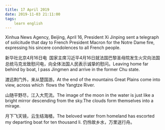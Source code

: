 ```yaml
---
title: 17 April 2019
date: 2019-11-03 21:11:00
tags:
    learn english
---
```

Xinhua News Agency, Beijing, April 16, President Xi Jinping sent
a telegraph of solicitude that day to French President Macron for the Notre Dame
fire, expressing his sincere condolences to all French people.  

新华社北京4月16日电  国家主席习近平4月16日就法国巴黎圣母院发生火灾向法国总统马克龙致慰问电，向全体法国人民表示诚挚的慰问。Leaving home far behind by boat, I pass Jingmen
and arrive in the former Chu state. 

渡远荆门外，来从楚国游。At the end of
the mountains Great Plains come into view, across which  flows the Yangtze River.

山随平野尽，江入大荒流。The image of the moon in the water is just
like a bright mirror descending from the sky.The clouds form themselves into a mirage.



月下飞天镜，云生结海楼。The beloved water from homeland has escorted
my departing boat for ten thousand li. 仍怜故乡水，万里送行舟。



